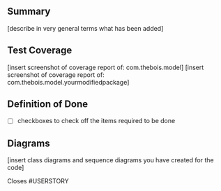 ## Summary
[describe in very general terms what has been added]

## Test Coverage
[insert screenshot of coverage report of: com.thebois.model]
[insert screenshot of coverage report of: com.thebois.model.yourmodifiedpackage]

## Definition of Done
- [ ] checkboxes to check off the items required to be done

## Diagrams
[insert class diagrams and sequence diagrams you have created for the code]

Closes #USERSTORY
